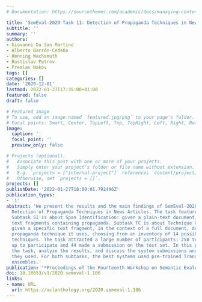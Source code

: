 ```yaml
---
# Documentation: https://sourcethemes.com/academic/docs/managing-content/

title: 'SemEval-2020 Task 11: Detection of Propaganda Techniques in News Articles'
subtitle: ''
summary: ''
authors:
- Giovanni Da San Martino
- Alberto Barrón-Cedeño
- Henning Wachsmuth
- Rostislav Petrov
- Preslav Nakov
tags: []
categories: []
date: '2020-12-01'
lastmod: 2022-01-27T17:35:00+01:00
featured: false
draft: false

# Featured image
# To use, add an image named `featured.jpg/png` to your page's folder.
# Focal points: Smart, Center, TopLeft, Top, TopRight, Left, Right, BottomLeft, Bottom, BottomRight.
image:
  caption: ''
  focal_point: ''
  preview_only: false

# Projects (optional).
#   Associate this post with one or more of your projects.
#   Simply enter your project's folder or file name without extension.
#   E.g. `projects = ["internal-project"]` references `content/project/deep-learning/index.md`.
#   Otherwise, set `projects = []`.
projects: []
publishDate: '2022-01-27T18:00:01.792496Z'
publication_types:
- '1'
abstract: 'We present the results and the main findings of SemEval-2020 Task 11 on
  Detection of Propaganda Techniques in News Articles. The task featured two subtasks.
  Subtask SI is about Span Identification: given a plain-text document, spot the specific
  text fragments containing propaganda. Subtask TC is about Technique Classification:
  given a specific text fragment, in the context of a full document, determine the
  propaganda technique it uses, choosing from an inventory of 14 possible propaganda
  techniques. The task attracted a large number of participants: 250 teams signed
  up to participate and 44 made a submission on the test set. In this paper, we present
  the task, analyze the results, and discuss the system submissions and the methods
  they used. For both subtasks, the best systems used pre-trained Transformers and
  ensembles.'
publication: '*Proceedings of the Fourteenth Workshop on Semantic Evaluation*'
doi: 10.18653/v1/2020.semeval-1.186
links:
- name: URL
  url: https://aclanthology.org/2020.semeval-1.186
---
```

